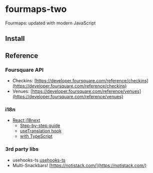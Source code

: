 # fourmaps-two

Fourmaps: updated with modern JavaScript

## Install

## Reference

### Foursquare API

- Checkins: [https://developer.foursquare.com/reference/checkins](https://developer.foursquare.com/reference/checkins)
- Venues: [https://developer.foursquare.com/reference/venues](https://developer.foursquare.com/reference/venues)

### i18n

- [React i18next](https://react.i18next.com)
  - [Step-by-step guide](https://react.i18next.com/latest/using-with-hooks)
  - [useTranslation hook](https://react.i18next.com/latest/usetranslation-hook)
  - [with TypeScript](https://react.i18next.com/latest/typescript)

### 3rd party libs

- usehooks-ts [usehooks-ts](https://github.com/juliencrn/usehooks-ts)
- Multi-Snackbars! [https://notistack.com/](https://notistack.com/)
